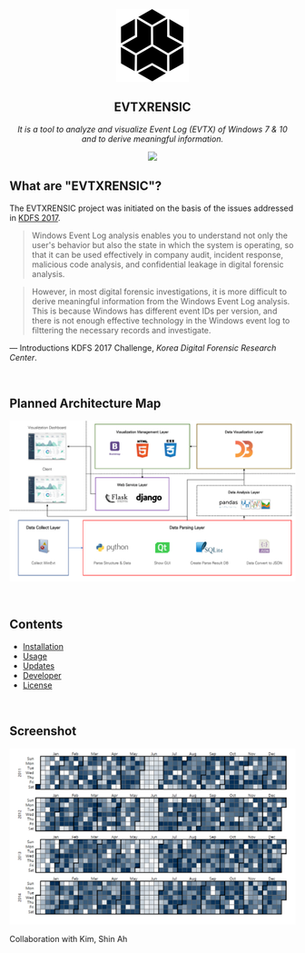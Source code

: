 <p align='center'><img src="https://github.com/Digitalisx/Forensic/blob/master/BoB_CTF/icon_resize.png" height="128"></p>

<h2 align="center">EVTXRENSIC</a></h2>

<p align="center">
  <em>It is a tool to analyze and visualize Event Log (EVTX) of Windows 7 & 10 and to derive meaningful information.</em>
</p>

<p align="center">
    <a href="https://gitter.im/EVTXRENSIC/Lobby?source=orgpage">
        <img src="https://badges.gitter.im/gitterHQ/gitter.png">
    </a>
</p>


<h2>What are "EVTXRENSIC"?</h2>

The EVTXRENSIC project was initiated on the basis of the issues addressed in [KDFS 2017](http://forensic.korea.ac.kr/2017/KDFS_2017_challenge.html).

>  Windows Event Log analysis enables you to understand not only the user's behavior but also the state in which the system is operating, so that it can be used effectively in company audit, incident response, malicious code analysis, and confidential leakage in digital forensic analysis.

> However, in most digital forensic investigations, it is more difficult to derive meaningful information from the Windows Event Log analysis. This is because Windows has different event IDs per version, and there is not enough effective technology in the Windows event log to filttering the necessary records and investigate.

&mdash; Introductions KDFS 2017 Challenge, *Korea Digital Forensic Research Center*.

<br/>

<h2>Planned Architecture Map</h2>

<p align='center'><img src="https://github.com/Digitalisx/evtxrensic/blob/master/Img/layer.PNG"></p>

<br/>
<h2>Contents</h2>

* [Installation](#installation)
* [Usage](#usage)
* [Updates](#updates)
* [Developer](#developer)
* [License](#license)

<br/>

<h2>Screenshot</h2>

<p align='center'><img src="https://github.com/Digitalisx/EVTXRENSIC/blob/master/Img/Visualization_Example.PNG"></p>

Collaboration with Kim, Shin Ah
